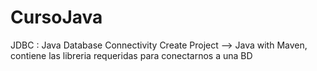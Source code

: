 # CursoJava
 
JDBC : Java Database Connectivity
  Create Project --> Java with Maven, contiene las libreria requeridas para conectarnos a una BD
